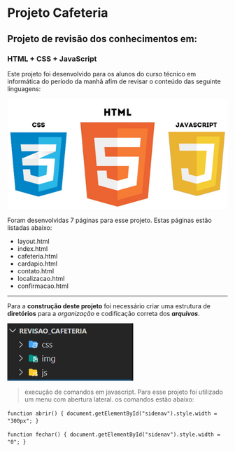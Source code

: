 # Projeto Cafeteria

## Projeto de revisão dos conhecimentos em:

### HTML + CSS + JavaScript

Este projeto foi desenvolvido para os alunos do curso técnico em informática do período da manhã afim de revisar o conteúdo das seguinte linguagens:

![Linguagem utilizadas](/telas/logo_htmlcssjavascript.jpg)

Foram desenvolvidas 7 páginas para esse projeto. Estas páginas estão listadas abaixo:

- layout.html
- index.html
- cafeteria.html
- cardapio.html
- contato.html
- localizacao.html
- confirmacao.html

---

Para a **construção deste projeto** foi necessário criar uma estrutura de **diretórios** para a _organização_ e codificação correta dos **_arquivos_**.

![Estrutura de diretórios](/telas/estrutura_diretorios.png)

> execução de comandos em javascript. Para esse projeto foi utilizado um menu com abertura lateral. os comandos estão abaixo:

`function abrir() { document.getElementById("sidenav").style.width = "300px"; }`

`function fechar() { document.getElementById("sidenav").style.width = "0"; }`
